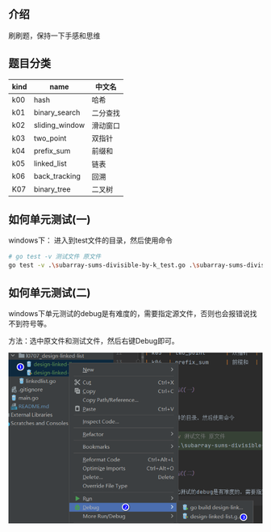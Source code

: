 ## 介绍

刷刷题，保持一下手感和思维

## 题目分类

| kind | name           | 中文名  |
|------|----------------|------|
| k00  | hash           | 哈希   |
| k01  | binary_search  | 二分查找 |
| k02  | sliding_window | 滑动窗口 |
| k03  | two_point      | 双指针  |
| k04  | prefix_sum     | 前缀和  |
| k05  | linked_list    | 链表   |
| k06  | back_tracking  | 回溯   |
| K07  | binary_tree    | 二叉树  |


## 如何单元测试(一)

windows下：
进入到test文件的目录，然后使用命令
```bash
# go test -v 测试文件 原文件
go test -v .\subarray-sums-divisible-by-k_test.go .\subarray-sums-divisible-by-k.go
```

## 如何单元测试(二)

windows下单元测试的debug是有难度的，需要指定源文件，否则也会报错说找不到符号等。

方法：选中原文件和测试文件，然后右键Debug即可。

![](readme_pic/win_test_debug.png)